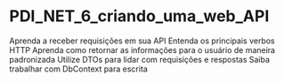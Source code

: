 # PDI_NET_6_criando_uma_web_API
Aprenda a receber requisições em sua API Entenda os principais verbos HTTP Aprenda como retornar as informações para o usuário de maneira padronizada Utilize DTOs para lidar com requisições e respostas Saiba trabalhar com DbContext para escrita
